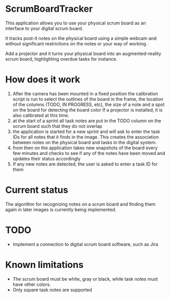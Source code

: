 # ScrumBoardTracker

This application allows you to use your physical scrum board as an interface to your digital scrum board.

It tracks post-it notes on the physical board using a simple webcam and without significant restrictions
on the notes or your way of working.

Add a projector and it turns your physical board into an augmented-reality scrum board, highlighting
overdue tasks for instance.

# How does it work

1. After the camera has been mounted in a fixed position the calibration script is run to select the
   outlines of the board in the frame, the location of the columns (TODO, IN PROGRESS, etc), the size of a
   note and a spot on the board for detecting the board color
   If a projector is installed, it is also calibrated at this time.
2. at the start of a sprint all task notes are put in the TODO column on the scrum board such that
   they do not overlap
3. the application is started for a new sprint and will ask to enter the task IDs for all notes that
   it finds in the image. This creates the association between notes on the physical board and tasks
   in the digital system.
4. from then on the application takes new snapshots of the board every few minutes and checks to see
   if any of the notes have been moved and updates their status accordingly
5. If any new notes are detected, the user is asked to enter a task ID for them

# Current status

The algorithm for recognizing notes on a scrum board and finding them again in later images is currently being implemented.

# TODO

* Implement a connection to digital scrum board software, such as Jira

# Known limitations

* The scrum board must be white, gray or black, while task notes must have other colors.
* Only square task notes are supported
